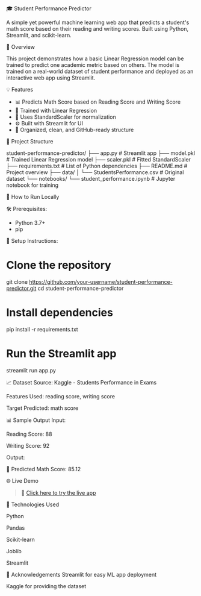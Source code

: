 🎓 Student Performance Predictor

A simple yet powerful machine learning web app that predicts a student's math score based on their reading and writing scores. Built using Python, Streamlit, and scikit-learn.



 📌 Overview

This project demonstrates how a basic Linear Regression model can be trained to predict one academic metric based on others. The model is trained on a real-world dataset of student performance and deployed as an interactive web app using Streamlit.



💡 Features

- 📊 Predicts Math Score based on Reading Score and Writing Score
- 🧠 Trained with Linear Regression
- 🎯 Uses StandardScaler for normalization
- ⚙️ Built with Streamlit for UI
- 📁 Organized, clean, and GitHub-ready structure



 📁 Project Structure

student-performance-predictor/
├── app.py # Streamlit app
├── model.pkl # Trained Linear Regression model
├── scaler.pkl # Fitted StandardScaler
├── requirements.txt # List of Python dependencies
├── README.md # Project overview
├── data/
│ └── StudentsPerformance.csv # Original dataset
└── notebooks/
└── student_performance.ipynb # Jupyter notebook for training



🚀 How to Run Locally

 🛠️ Prerequisites:

- Python 3.7+
- pip


🔧 Setup Instructions:

# Clone the repository
git clone https://github.com/your-username/student-performance-predictor.git
cd student-performance-predictor

# Install dependencies
pip install -r requirements.txt

# Run the Streamlit app
streamlit run app.py


📈 Dataset
Source: Kaggle - Students Performance in Exams

Features Used: reading score, writing score

Target Predicted: math score



📊 Sample Output
Input:

Reading Score: 88

Writing Score: 92



Output:

🎯 Predicted Math Score: 85.12


🌐 Live Demo

> 🔗 [Click here to try the live app](https://vikasni-06-student-performance-predictor.streamlit.app)


🧠 Technologies Used

Python

Pandas

Scikit-learn

Joblib

Streamlit


🙌 Acknowledgements
Streamlit for easy ML app deployment

Kaggle for providing the dataset
